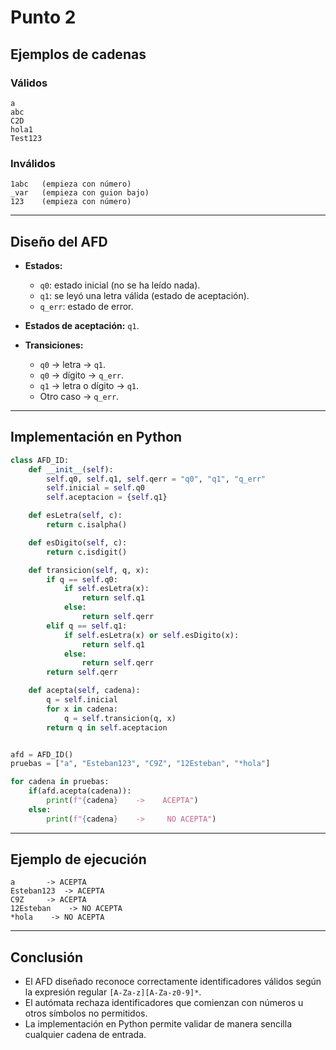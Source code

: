 # Punto 2

## Ejemplos de cadenas
### Válidos
```
a
abc
C2D
hola1
Test123
```

###  Inválidos
```
1abc   (empieza con número)
_var   (empieza con guion bajo)
123    (empieza con número)
```

---

## Diseño del AFD
- **Estados:**
  - `q0`: estado inicial (no se ha leído nada).  
  - `q1`: se leyó una letra válida (estado de aceptación).  
  - `q_err`: estado de error.  

- **Estados de aceptación:** `q1`.  

- **Transiciones:**
  - `q0` → letra → `q1`.  
  - `q0` → dígito → `q_err`.  
  - `q1` → letra o dígito → `q1`.  
  - Otro caso → `q_err`.  

---

## Implementación en Python
```python
class AFD_ID:
    def __init__(self):
        self.q0, self.q1, self.qerr = "q0", "q1", "q_err"
        self.inicial = self.q0
        self.aceptacion = {self.q1}

    def esLetra(self, c):
        return c.isalpha()

    def esDigito(self, c):
        return c.isdigit()

    def transicion(self, q, x):
        if q == self.q0:
            if self.esLetra(x):
                return self.q1
            else:
                return self.qerr
        elif q == self.q1:
            if self.esLetra(x) or self.esDigito(x):
                return self.q1
            else:
                return self.qerr
        return self.qerr

    def acepta(self, cadena):
        q = self.inicial
        for x in cadena:
            q = self.transicion(q, x)
        return q in self.aceptacion


afd = AFD_ID()
pruebas = ["a", "Esteban123", "C9Z", "12Esteban", "*hola"]

for cadena in pruebas:
    if(afd.acepta(cadena)):
        print(f"{cadena}    ->    ACEPTA")
    else:
        print(f"{cadena}    ->     NO ACEPTA")

```

---

## Ejemplo de ejecución
```
a       -> ACEPTA
Esteban123  -> ACEPTA
C9Z     -> ACEPTA
12Esteban    -> NO ACEPTA
*hola    -> NO ACEPTA
```

---

## Conclusión
- El AFD diseñado reconoce correctamente identificadores válidos según la expresión regular `[A-Za-z][A-Za-z0-9]*`.  
- El autómata rechaza identificadores que comienzan con números u otros símbolos no permitidos.  
- La implementación en Python permite validar de manera sencilla cualquier cadena de entrada.
